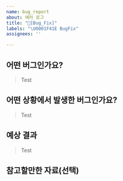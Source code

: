 ```yaml
---
name: bug_report
about: 에러 로그
title: "🐛[Bug_Fix]"
labels: "\U0001F41E BugFix"
assignees: ''

---
```


## 어떤 버그인가요?

> Test

## 어떤 상황에서 발생한 버그인가요?

> Test

## 예상 결과

> Test

## 참고할만한 자료(선택)
